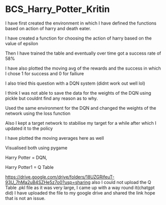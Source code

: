 # BCS_Harry_Potter_Kritin
I have first created the environment in which I have defined the functions based on action of harry and death eater.


I have created a function for choosing the action of harry based on the value of epsilon


Then I have trained the table and eventually over time got a success rate of 58%


I have also plotted the moving avg of the rewards and the success in which I chose 1 for success and 0 for failiure


I also tried this question with a DQN system (didnt work out well lol)


I think I was not able to save the data for the weights of the DQN using pickle but couldnt find any reason as to why.


Used the same environment for the DQN and changed the weights of the network using the loss function


Also I kept a target network to stabilise my target for a while after which I updated it to the policy


I have plotted the moving averages here as well


Visualised both using pygame

Harry Potter = DQN,

Harry Potter1 = Q Table


https://drive.google.com/drive/folders/18UZGRifeuT-93U_7hMa2uB4SZHe5z7o0?usp=sharing
also I could not upload the Q Table .pkl file as it was very large, I came up with a way round it(chatgpt did) I have uploaded the file to my google drive and shared the link hope that is not an issue.

